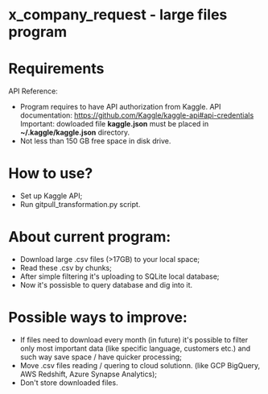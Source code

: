# x_company_request - large files program

# Requirements
API Reference:
* Program requires to have API authorization from Kaggle. 
API documentation: https://github.com/Kaggle/kaggle-api#api-credentials
Important: dowloaded file **kaggle.json** must be placed in **~/.kaggle/kaggle.json** directory.
* Not less than 150 GB free space in disk drive.

# How to use? 
* Set up Kaggle API;
* Run gitpull_transformation.py script. 

# About current program:
* Download large .csv files (>17GB) to your local space;
* Read these .csv by chunks;
* After simple filtering it's uploading to SQLite local database;
* Now it's possisble to query database and dig into it.

# Possible ways to improve:
* If files need to download every month (in future) it's possible to filter only most important data (like specific language, customers etc.) and such way save space / have quicker processing;
* Move .csv files reading / quering to cloud solutionn. (like GCP BigQuery, AWS Redshift, Azure Synapse Analytics);
* Don't store downloaded files.   
